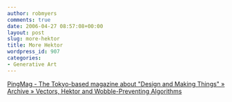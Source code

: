 ```yaml
---
author: robmyers
comments: true
date: 2006-04-27 08:57:08+00:00
layout: post
slug: more-hektor
title: More Hektor
wordpress_id: 907
categories:
- Generative Art
---
```


[PingMag - The Tokyo-based magazine about "Design and Making Things" » Archive » Vectors, Hektor and Wobble-Preventing Algorithms](http://www.pingmag.jp/2006/04/21/vectors-hektor-and-wobble-preventing-algorithms/)  



